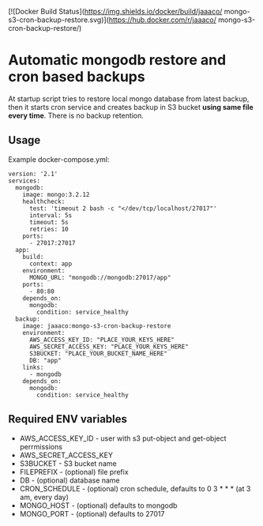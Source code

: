 [![Docker Build Status](https://img.shields.io/docker/build/jaaaco/
mongo-s3-cron-backup-restore.svg)](https://hub.docker.com/r/jaaaco/
mongo-s3-cron-backup-restore/)

# Automatic mongodb restore and cron based backups

At startup script tries to restore local mongo database from latest backup, then it starts cron service and creates 
backup in S3 bucket **using same file every time**. There is no backup retention.

## Usage

Example docker-compose.yml:

```
version: '2.1'
services:
  mongodb:
    image: mongo:3.2.12
    healthcheck:
      test: 'timeout 2 bash -c "</dev/tcp/localhost/27017"'
      interval: 5s
      timeout: 5s
      retries: 10
    ports:
      - 27017:27017
  app:
    build:
      context: app
    environment:
      MONGO_URL: "mongodb://mongodb:27017/app"
    ports:
      - 80:80
    depends_on:
      mongodb:
        condition: service_healthy
  backup:
    image: jaaaco:mongo-s3-cron-backup-restore
    environment:
      AWS_ACCESS_KEY_ID: "PLACE_YOUR_KEYS_HERE"
      AWS_SECRET_ACCESS_KEY: "PLACE_YOUR_KEYS_HERE"
      S3BUCKET: "PLACE_YOUR_BUCKET_NAME_HERE"
      DB: "app"
    links:
      - mongodb
    depends_on:
      mongodb:
        condition: service_healthy
```

## Required ENV variables

* AWS_ACCESS_KEY_ID - user with s3 put-object and get-object perrmissions
* AWS_SECRET_ACCESS_KEY
* S3BUCKET - S3 bucket name
* FILEPREFIX - (optional) file prefix
* DB - (optional) database name
* CRON_SCHEDULE - (optional) cron schedule, defaults to 0 3 * * * (at 3 am, every day)
* MONGO_HOST - (optional) defaults to mongodb
* MONGO_PORT - (optional) defaults to 27017
